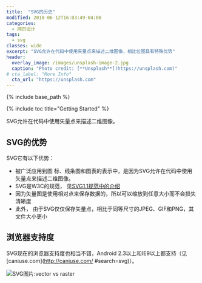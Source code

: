 ```yaml
---
title:  "SVG的历史"
modified: 2018-06-12T16:03:49-04:00
categories: 
  - 网页设计
tags:
  - svg
classes: wide
excerpt: "SVG允许在代码中使用矢量点来描述二维图像，相比位图具有特殊优势"
header:
  overlay_image: /images/unsplash-image-2.jpg
  caption: "Photo credit: [**Unsplash**](https://unsplash.com)"
# cta_label: "More Info"
  cta_url: "https://unsplash.com"
---
```


{% include base_path %}

{% include toc title="Getting Started" %}

SVG允许在代码中使用矢量点来描述二维图像。  

## SVG的优势  

SVG它有以下优势：
- 被广泛应用到图 标、线条图和图表的表示中，是因为SVG允许在代码中使用矢量点来描述二维图像。
- SVG是W3C的规范， 见[SVG1.1规范中的介绍](https://www.w3.org/TR/SVG11/intro.html)  
- 因为矢量图是使用相对点来保存数据的，所以可以缩放到任意大小而不会损失清晰度  
- 此外， 由于SVG仅仅保存矢量点，相比于同等尺寸的JPEG、GIF和PNG，其文件大小更小

##  浏览器支持度

SVG现在的浏览器支持度也相当不错，Android 2.3以上和IE9以上都支持（见[caniuse.com](http://caniuse.com/ #search=svg)）。 

![SVG图片:vector vs raster](http://beyourowngraphicdesigner.co.uk/wp-content/uploads/2015/02/Vector-vs-Raster-25.png)
